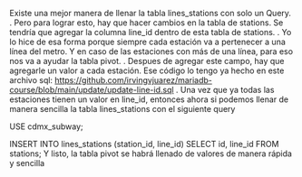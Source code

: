 Existe una mejor manera de llenar la tabla lines_stations con solo un Query. . Pero para lograr esto, hay que hacer cambios en la tabla de stations. Se tendría que agregar la columna line_id dentro de esta tabla de stations. . Yo lo hice de esa forma porque siempre cada estación va a pertenecer a una línea del metro. Y en caso de las estaciones con más de una línea, para eso nos va a ayudar la tabla pivot. . Despues de agregar este campo, hay que agregarle un valor a cada estación. Ese código lo tengo ya hecho en este archivo sql: https://github.com/irvingvjuarez/mariadb-course/blob/main/update/update-line-id.sql . Una vez que ya todas las estaciones tienen un valor en line_id, entonces ahora si podemos llenar de manera sencilla la tabla lines_stations con el siguiente query


USE cdmx_subway;

INSERT INTO lines_stations (station_id, line_id)
SELECT id, line_id
FROM stations;
Y listo, la tabla pivot se habrá llenado de valores de manera rápida y sencilla